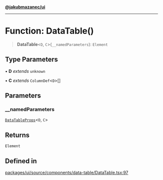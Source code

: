 [**@jakubmazanec/ui**](../README.md)

---

# Function: DataTable()

> **DataTable**\<`D`, `C`\>(`__namedParameters`): `Element`

## Type Parameters

• **D** _extends_ `unknown`

• **C** _extends_ `ColumnDef`\<`D`\>[]

## Parameters

### \_\_namedParameters

[`DataTableProps`](../type-aliases/DataTableProps.md)\<`D`, `C`\>

## Returns

`Element`

## Defined in

[packages/ui/source/components/data-table/DataTable.tsx:97](https://github.com/jakubmazanec/tools/blob/077fa4993ebe623b1c463499cc41912353ae6eb1/packages/ui/source/components/data-table/DataTable.tsx#L97)
